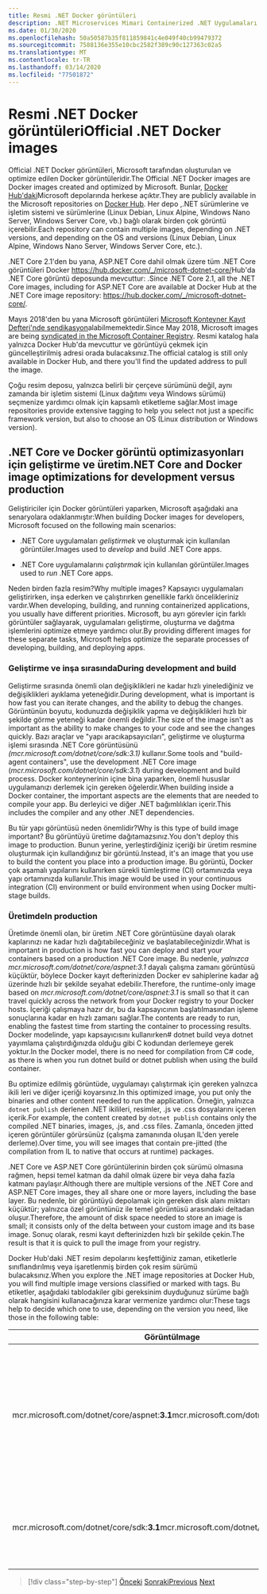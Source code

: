 ```yaml
---
title: Resmi .NET Docker görüntüleri
description: .NET Microservices Mimari Containerized .NET Uygulamaları için | Resmi .NET Docker görüntüleri
ms.date: 01/30/2020
ms.openlocfilehash: 50a50587b35f811859841c4e049f40cb99479372
ms.sourcegitcommit: 7588136e355e10cbc2582f389c90c127363c02a5
ms.translationtype: MT
ms.contentlocale: tr-TR
ms.lasthandoff: 03/14/2020
ms.locfileid: "77501872"
---
```

# <a name="official-net-docker-images"></a><span data-ttu-id="13bc0-103">Resmi .NET Docker görüntüleri</span><span class="sxs-lookup"><span data-stu-id="13bc0-103">Official .NET Docker images</span></span>

<span data-ttu-id="13bc0-104">Official .NET Docker görüntüleri, Microsoft tarafından oluşturulan ve optimize edilen Docker görüntüleridir.</span><span class="sxs-lookup"><span data-stu-id="13bc0-104">The Official .NET Docker images are Docker images created and optimized by Microsoft.</span></span> <span data-ttu-id="13bc0-105">Bunlar, [Docker Hub'daki](https://hub.docker.com/u/microsoft/)Microsoft depolarında herkese açıktır.</span><span class="sxs-lookup"><span data-stu-id="13bc0-105">They are publicly available in the Microsoft repositories on [Docker Hub](https://hub.docker.com/u/microsoft/).</span></span> <span data-ttu-id="13bc0-106">Her depo ,.NET sürümlerine ve işletim sistemi ve sürümlerine (Linux Debian, Linux Alpine, Windows Nano Server, Windows Server Core, vb.) bağlı olarak birden çok görüntü içerebilir.</span><span class="sxs-lookup"><span data-stu-id="13bc0-106">Each repository can contain multiple images, depending on .NET versions, and depending on the OS and versions (Linux Debian, Linux Alpine, Windows Nano Server, Windows Server Core, etc.).</span></span>

<span data-ttu-id="13bc0-107">.NET Core 2.1'den bu yana, ASP.NET Core dahil olmak üzere tüm .NET Core görüntüleri Docker <https://hub.docker.com/_/microsoft-dotnet-core/>Hub'da .NET Core görüntü deposunda mevcuttur: .</span><span class="sxs-lookup"><span data-stu-id="13bc0-107">Since .NET Core 2.1, all the .NET Core images, including for ASP.NET Core are available at Docker Hub at the .NET Core image repository: <https://hub.docker.com/_/microsoft-dotnet-core/>.</span></span>

<span data-ttu-id="13bc0-108">Mayıs 2018'den bu yana Microsoft görüntüleri [Microsoft Konteyner Kayıt Defteri'nde sendikasyon](https://azure.microsoft.com/blog/microsoft-syndicates-container-catalog/)alabilmemektedir.</span><span class="sxs-lookup"><span data-stu-id="13bc0-108">Since May 2018, Microsoft images are being [syndicated in the Microsoft Container Registry](https://azure.microsoft.com/blog/microsoft-syndicates-container-catalog/).</span></span> <span data-ttu-id="13bc0-109">Resmi katalog hala yalnızca Docker Hub'da mevcuttur ve görüntüyü çekmek için güncelleştirilmiş adresi orada bulacaksınız.</span><span class="sxs-lookup"><span data-stu-id="13bc0-109">The official catalog is still only available in Docker Hub, and there you'll find the updated address to pull the image.</span></span>

<span data-ttu-id="13bc0-110">Çoğu resim deposu, yalnızca belirli bir çerçeve sürümünü değil, aynı zamanda bir işletim sistemi (Linux dağıtımı veya Windows sürümü) seçmenize yardımcı olmak için kapsamlı etiketleme sağlar.</span><span class="sxs-lookup"><span data-stu-id="13bc0-110">Most image repositories provide extensive tagging to help you select not just a specific framework version, but also to choose an OS (Linux distribution or Windows version).</span></span>

## <a name="net-core-and-docker-image-optimizations-for-development-versus-production"></a><span data-ttu-id="13bc0-111">.NET Core ve Docker görüntü optimizasyonları için geliştirme ve üretim</span><span class="sxs-lookup"><span data-stu-id="13bc0-111">.NET Core and Docker image optimizations for development versus production</span></span>

<span data-ttu-id="13bc0-112">Geliştiriciler için Docker görüntüleri yaparken, Microsoft aşağıdaki ana senaryolara odaklanmıştır:</span><span class="sxs-lookup"><span data-stu-id="13bc0-112">When building Docker images for developers, Microsoft focused on the following main scenarios:</span></span>

- <span data-ttu-id="13bc0-113">.NET Core uygulamaları *geliştirmek* ve oluşturmak için kullanılan görüntüler.</span><span class="sxs-lookup"><span data-stu-id="13bc0-113">Images used to *develop* and build .NET Core apps.</span></span>

- <span data-ttu-id="13bc0-114">.NET Core uygulamalarını *çalıştırmak* için kullanılan görüntüler.</span><span class="sxs-lookup"><span data-stu-id="13bc0-114">Images used to *run* .NET Core apps.</span></span>

<span data-ttu-id="13bc0-115">Neden birden fazla resim?</span><span class="sxs-lookup"><span data-stu-id="13bc0-115">Why multiple images?</span></span> <span data-ttu-id="13bc0-116">Kapsayıcı uygulamaları geliştirirken, inşa ederken ve çalıştırırken genellikle farklı öncelikleriniz vardır.</span><span class="sxs-lookup"><span data-stu-id="13bc0-116">When developing, building, and running containerized applications, you usually have different priorities.</span></span> <span data-ttu-id="13bc0-117">Microsoft, bu ayrı görevler için farklı görüntüler sağlayarak, uygulamaları geliştirme, oluşturma ve dağıtma işlemlerini optimize etmeye yardımcı olur.</span><span class="sxs-lookup"><span data-stu-id="13bc0-117">By providing different images for these separate tasks, Microsoft helps optimize the separate processes of developing, building, and deploying apps.</span></span>

### <a name="during-development-and-build"></a><span data-ttu-id="13bc0-118">Geliştirme ve inşa sırasında</span><span class="sxs-lookup"><span data-stu-id="13bc0-118">During development and build</span></span>

<span data-ttu-id="13bc0-119">Geliştirme sırasında önemli olan değişiklikleri ne kadar hızlı yinelediğiniz ve değişiklikleri ayıklama yeteneğidir.</span><span class="sxs-lookup"><span data-stu-id="13bc0-119">During development, what is important is how fast you can iterate changes, and the ability to debug the changes.</span></span> <span data-ttu-id="13bc0-120">Görüntünün boyutu, kodunuzda değişiklik yapma ve değişiklikleri hızlı bir şekilde görme yeteneği kadar önemli değildir.</span><span class="sxs-lookup"><span data-stu-id="13bc0-120">The size of the image isn't as important as the ability to make changes to your code and see the changes quickly.</span></span> <span data-ttu-id="13bc0-121">Bazı araçlar ve "yapı aracıkapsayıcıları", geliştirme ve oluşturma işlemi sırasında .NET Core görüntüsünü *(mcr.microsoft.com/dotnet/core/sdk:3.1)* kullanır.</span><span class="sxs-lookup"><span data-stu-id="13bc0-121">Some tools and "build-agent containers", use the development .NET Core image (*mcr.microsoft.com/dotnet/core/sdk:3.1*) during development and build process.</span></span> <span data-ttu-id="13bc0-122">Docker konteynerinin içine bina yaparken, önemli hususlar uygulamanızı derlemek için gereken öğelerdir.</span><span class="sxs-lookup"><span data-stu-id="13bc0-122">When building inside a Docker container, the important aspects are the elements that are needed to compile your app.</span></span> <span data-ttu-id="13bc0-123">Bu derleyici ve diğer .NET bağımlılıkları içerir.</span><span class="sxs-lookup"><span data-stu-id="13bc0-123">This includes the compiler and any other .NET dependencies.</span></span>

<span data-ttu-id="13bc0-124">Bu tür yapı görüntüsü neden önemlidir?</span><span class="sxs-lookup"><span data-stu-id="13bc0-124">Why is this type of build image important?</span></span> <span data-ttu-id="13bc0-125">Bu görüntüyü üretime dağıtamazsınız.</span><span class="sxs-lookup"><span data-stu-id="13bc0-125">You don't deploy this image to production.</span></span> <span data-ttu-id="13bc0-126">Bunun yerine, yerleştirdiğiniz içeriği bir üretim resmine oluşturmak için kullandığınız bir görüntü.</span><span class="sxs-lookup"><span data-stu-id="13bc0-126">Instead, it's an image that you use to build the content you place into a production image.</span></span> <span data-ttu-id="13bc0-127">Bu görüntü, Docker çok aşamalı yapılarını kullanırken sürekli tümleştirme (CI) ortamınızda veya yapı ortamınızda kullanılır.</span><span class="sxs-lookup"><span data-stu-id="13bc0-127">This image would be used in your continuous integration (CI) environment or build environment when using Docker multi-stage builds.</span></span>

### <a name="in-production"></a><span data-ttu-id="13bc0-128">Üretimde</span><span class="sxs-lookup"><span data-stu-id="13bc0-128">In production</span></span>

<span data-ttu-id="13bc0-129">Üretimde önemli olan, bir üretim .NET Core görüntüsüne dayalı olarak kaplarınızı ne kadar hızlı dağıtabileceğiniz ve başlatabileceğinizdir.</span><span class="sxs-lookup"><span data-stu-id="13bc0-129">What is important in production is how fast you can deploy and start your containers based on a production .NET Core image.</span></span> <span data-ttu-id="13bc0-130">Bu nedenle, *yalnızca mcr.microsoft.com/dotnet/core/aspnet:3.1* dayalı çalışma zamanı görüntüsü küçüktür, böylece Docker kayıt defterinizden Docker ev sahiplerine kadar ağ üzerinde hızlı bir şekilde seyahat edebilir.</span><span class="sxs-lookup"><span data-stu-id="13bc0-130">Therefore, the runtime-only image based on *mcr.microsoft.com/dotnet/core/aspnet:3.1* is small so that it can travel quickly across the network from your Docker registry to your Docker hosts.</span></span> <span data-ttu-id="13bc0-131">İçeriği çalışmaya hazır dır, bu da kapsayıcının başlatılmasından işleme sonuçlarına kadar en hızlı zamanı sağlar.</span><span class="sxs-lookup"><span data-stu-id="13bc0-131">The contents are ready to run, enabling the fastest time from starting the container to processing results.</span></span> <span data-ttu-id="13bc0-132">Docker modelinde, yapı kapsayıcısını kullanırken\# dotnet build veya dotnet yayımlama çalıştırdığınızda olduğu gibi C kodundan derlemeye gerek yoktur.</span><span class="sxs-lookup"><span data-stu-id="13bc0-132">In the Docker model, there is no need for compilation from C\# code, as there is when you run dotnet build or dotnet publish when using the build container.</span></span>

<span data-ttu-id="13bc0-133">Bu optimize edilmiş görüntüde, uygulamayı çalıştırmak için gereken yalnızca ikili leri ve diğer içeriği koyarsınız.</span><span class="sxs-lookup"><span data-stu-id="13bc0-133">In this optimized image, you put only the binaries and other content needed to run the application.</span></span> <span data-ttu-id="13bc0-134">Örneğin, yalnızca `dotnet publish` derlenen .NET ikilileri, resimler, .js ve .css dosyalarını içeren içerik.</span><span class="sxs-lookup"><span data-stu-id="13bc0-134">For example, the content created by `dotnet publish` contains only the compiled .NET binaries, images, .js, and .css files.</span></span> <span data-ttu-id="13bc0-135">Zamanla, önceden jitted içeren görüntüler görürsünüz (çalışma zamanında oluşan IL'den yerele derleme).</span><span class="sxs-lookup"><span data-stu-id="13bc0-135">Over time, you will see images that contain pre-jitted (the compilation from IL to native that occurs at runtime) packages.</span></span>

<span data-ttu-id="13bc0-136">.NET Core ve ASP.NET Core görüntülerinin birden çok sürümü olmasına rağmen, hepsi temel katman da dahil olmak üzere bir veya daha fazla katmanı paylaşır.</span><span class="sxs-lookup"><span data-stu-id="13bc0-136">Although there are multiple versions of the .NET Core and ASP.NET Core images, they all share one or more layers, including the base layer.</span></span> <span data-ttu-id="13bc0-137">Bu nedenle, bir görüntüyü depolamak için gereken disk alanı miktarı küçüktür; yalnızca özel görüntünüz ile temel görüntüsü arasındaki deltadan oluşur.</span><span class="sxs-lookup"><span data-stu-id="13bc0-137">Therefore, the amount of disk space needed to store an image is small; it consists only of the delta between your custom image and its base image.</span></span> <span data-ttu-id="13bc0-138">Sonuç olarak, resmi kayıt defterinizden hızlı bir şekilde çekin.</span><span class="sxs-lookup"><span data-stu-id="13bc0-138">The result is that it is quick to pull the image from your registry.</span></span>

<span data-ttu-id="13bc0-139">Docker Hub'daki .NET resim depolarını keşfettiğiniz zaman, etiketlerle sınıflandırılmış veya işaretlenmiş birden çok resim sürümü bulacaksınız.</span><span class="sxs-lookup"><span data-stu-id="13bc0-139">When you explore the .NET image repositories at Docker Hub, you will find multiple image versions classified or marked with tags.</span></span> <span data-ttu-id="13bc0-140">Bu etiketler, aşağıdaki tablodakiler gibi gereksinim duyduğunuz sürüme bağlı olarak hangisini kullanacağınıza karar vermenize yardımcı olur:</span><span class="sxs-lookup"><span data-stu-id="13bc0-140">These tags help to decide which one to use, depending on the version you need, like those in the following table:</span></span>

| <span data-ttu-id="13bc0-141">Görüntü</span><span class="sxs-lookup"><span data-stu-id="13bc0-141">Image</span></span> | <span data-ttu-id="13bc0-142">Yorumlar</span><span class="sxs-lookup"><span data-stu-id="13bc0-142">Comments</span></span> |
|-------|----------|
| <span data-ttu-id="13bc0-143">mcr.microsoft.com/dotnet/core/aspnet:**3.1**</span><span class="sxs-lookup"><span data-stu-id="13bc0-143">mcr.microsoft.com/dotnet/core/aspnet:**3.1**</span></span> | <span data-ttu-id="13bc0-144">ASP.NET Core, yalnızca çalışma süresi ve ASP.NET Core optimizasyonları ile Linux ve Windows'da (çoklu kemer)</span><span class="sxs-lookup"><span data-stu-id="13bc0-144">ASP.NET Core, with runtime only and ASP.NET Core optimizations, on Linux and Windows (multi-arch)</span></span> |
| <span data-ttu-id="13bc0-145">mcr.microsoft.com/dotnet/core/sdk:**3.1**</span><span class="sxs-lookup"><span data-stu-id="13bc0-145">mcr.microsoft.com/dotnet/core/sdk:**3.1**</span></span> | <span data-ttu-id="13bc0-146">.NET Core, SDK'lar dahil, Linux ve Windows 'ta (multi-arch)</span><span class="sxs-lookup"><span data-stu-id="13bc0-146">.NET Core, with SDKs included, on Linux and Windows (multi-arch)</span></span> |

> [!div class="step-by-step"]
> <span data-ttu-id="13bc0-147">[Önceki](net-container-os-targets.md)
> [Sonraki](../architect-microservice-container-applications/index.md)</span><span class="sxs-lookup"><span data-stu-id="13bc0-147">[Previous](net-container-os-targets.md)
[Next](../architect-microservice-container-applications/index.md)</span></span>
